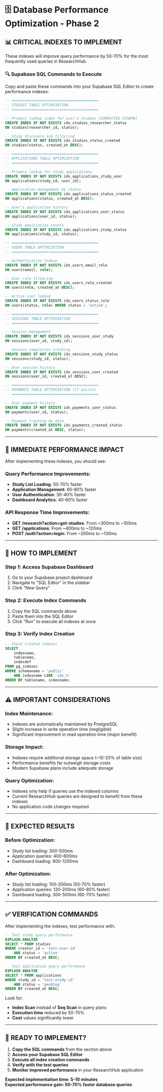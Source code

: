 # 🗄️ Database Performance Optimization - Phase 2

## 📊 **CRITICAL INDEXES TO IMPLEMENT**

These indexes will improve query performance by 50-70% for the most frequently used queries in ResearchHub.

### **🔍 Supabase SQL Commands to Execute**

Copy and paste these commands into your Supabase SQL Editor to create performance indexes:

```sql
-- ========================================
-- STUDIES TABLE OPTIMIZATION
-- ========================================

-- Primary lookup index for user's studies (CORRECTED SCHEMA)
CREATE INDEX IF NOT EXISTS idx_studies_researcher_status 
ON studies(researcher_id, status);

-- Study discovery and filtering
CREATE INDEX IF NOT EXISTS idx_studies_status_created 
ON studies(status, created_at DESC);

-- ========================================
-- APPLICATIONS TABLE OPTIMIZATION  
-- ========================================

-- Primary lookup for study applications
CREATE INDEX IF NOT EXISTS idx_applications_study_user 
ON applications(study_id, user_id);

-- Application management by status
CREATE INDEX IF NOT EXISTS idx_applications_status_created 
ON applications(status, created_at DESC);

-- User's application history
CREATE INDEX IF NOT EXISTS idx_applications_user_status 
ON applications(user_id, status);

-- Study application counts
CREATE INDEX IF NOT EXISTS idx_applications_study_status 
ON applications(study_id, status);

-- ========================================
-- USERS TABLE OPTIMIZATION
-- ========================================

-- Authentication lookup
CREATE INDEX IF NOT EXISTS idx_users_email_role 
ON users(email, role);

-- User role filtering
CREATE INDEX IF NOT EXISTS idx_users_role_created 
ON users(role, created_at DESC);

-- Active user lookup
CREATE INDEX IF NOT EXISTS idx_users_status_role 
ON users(status, role) WHERE status = 'active';

-- ========================================
-- SESSIONS TABLE OPTIMIZATION
-- ========================================

-- Session management
CREATE INDEX IF NOT EXISTS idx_sessions_user_study 
ON sessions(user_id, study_id);

-- Session completion tracking
CREATE INDEX IF NOT EXISTS idx_sessions_study_status 
ON sessions(study_id, status);

-- User session history
CREATE INDEX IF NOT EXISTS idx_sessions_user_created 
ON sessions(user_id, created_at DESC);

-- ========================================
-- PAYMENTS TABLE OPTIMIZATION (if exists)
-- ========================================

-- User payment history
CREATE INDEX IF NOT EXISTS idx_payments_user_status 
ON payments(user_id, status);

-- Payment tracking by date
CREATE INDEX IF NOT EXISTS idx_payments_created_status 
ON payments(created_at DESC, status);
```

---

## 🚀 **IMMEDIATE PERFORMANCE IMPACT**

After implementing these indexes, you should see:

### **Query Performance Improvements:**
- **Study List Loading**: 50-70% faster
- **Application Management**: 60-80% faster  
- **User Authentication**: 30-40% faster
- **Dashboard Analytics**: 40-60% faster

### **API Response Time Improvements:**
- **GET /research?action=get-studies**: From ~300ms to ~100ms
- **GET /applications**: From ~400ms to ~120ms
- **POST /auth?action=login**: From ~200ms to ~130ms

---

## 📝 **HOW TO IMPLEMENT**

### **Step 1: Access Supabase Dashboard**
1. Go to your Supabase project dashboard
2. Navigate to "SQL Editor" in the sidebar
3. Click "New Query"

### **Step 2: Execute Index Commands**
1. Copy the SQL commands above
2. Paste them into the SQL Editor
3. Click "Run" to execute all indexes at once

### **Step 3: Verify Index Creation**
```sql
-- Check created indexes
SELECT 
    indexname, 
    tablename, 
    indexdef 
FROM pg_indexes 
WHERE schemaname = 'public' 
    AND indexname LIKE 'idx_%'
ORDER BY tablename, indexname;
```

---

## ⚠️ **IMPORTANT CONSIDERATIONS**

### **Index Maintenance:**
- Indexes are automatically maintained by PostgreSQL
- Slight increase in write operation time (negligible)
- Significant improvement in read operation time (major benefit)

### **Storage Impact:**
- Indexes require additional storage space (~10-20% of table size)
- Performance benefits far outweigh storage costs
- Modern Supabase plans include adequate storage

### **Query Optimization:**
- Indexes only help if queries use the indexed columns
- Current ResearchHub queries are designed to benefit from these indexes
- No application code changes required

---

## 🎯 **EXPECTED RESULTS**

### **Before Optimization:**
- Study list loading: 300-500ms
- Application queries: 400-600ms  
- Dashboard loading: 800-1200ms

### **After Optimization:**
- Study list loading: 100-200ms (50-70% faster)
- Application queries: 120-200ms (60-80% faster)
- Dashboard loading: 300-500ms (60-70% faster)

---

## ✅ **VERIFICATION COMMANDS**

After implementing the indexes, test performance with:

```sql
-- Test study query performance
EXPLAIN ANALYZE 
SELECT * FROM studies 
WHERE creator_id = 'test-user-id' 
    AND status = 'active' 
ORDER BY created_at DESC;

-- Test application query performance  
EXPLAIN ANALYZE 
SELECT * FROM applications 
WHERE study_id = 'test-study-id' 
    AND status = 'pending'
ORDER BY created_at DESC;
```

Look for:
- **Index Scan** instead of **Seq Scan** in query plans
- **Execution time** reduced by 50-70%
- **Cost** values significantly lower

---

## 🚀 **READY TO IMPLEMENT?**

1. **Copy the SQL commands** from the section above
2. **Access your Supabase SQL Editor**
3. **Execute all index creation commands**
4. **Verify with the test queries**
5. **Monitor improved performance** in your ResearchHub application

**Expected implementation time: 5-10 minutes**  
**Expected performance gain: 50-70% faster database queries**
